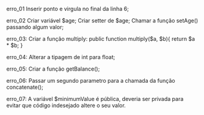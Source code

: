 erro_01
    Inserir ponto e virgula no final da linha 6;

erro_02
    Criar variável $age;
    Criar setter de $age;
    Chamar a função setAge() passando algum valor;

erro_03:
    Criar a função multiply:
        public function multiply($a, $b){
            return $a * $b;
        }

erro_04:
    Alterar a tipagem de int para float;

erro_05:
    Criar a função getBalance();

erro_06:
    Passar um segundo parametro para a chamada da função concatenate();
    
erro_07:
    A variável $minimumValue é pública, deveria ser privada para evitar que código indesejado altere o seu valor.

